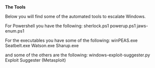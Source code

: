 <strong>The Tools</strong>

Below you will find some of the automated tools to escalate Windows.

For Powershell you have the following:
    sherlock.ps1
    powerup.ps1
    jaws-enum.ps1

For the executables you have some of the following:
    winPEAS.exe
    Seatbelt.exe
    Watson.exe
    Sharup.exe

and some of the others are the following:
    windows-exploit-suggester.py
    Exploit Suggester (Metasploit)